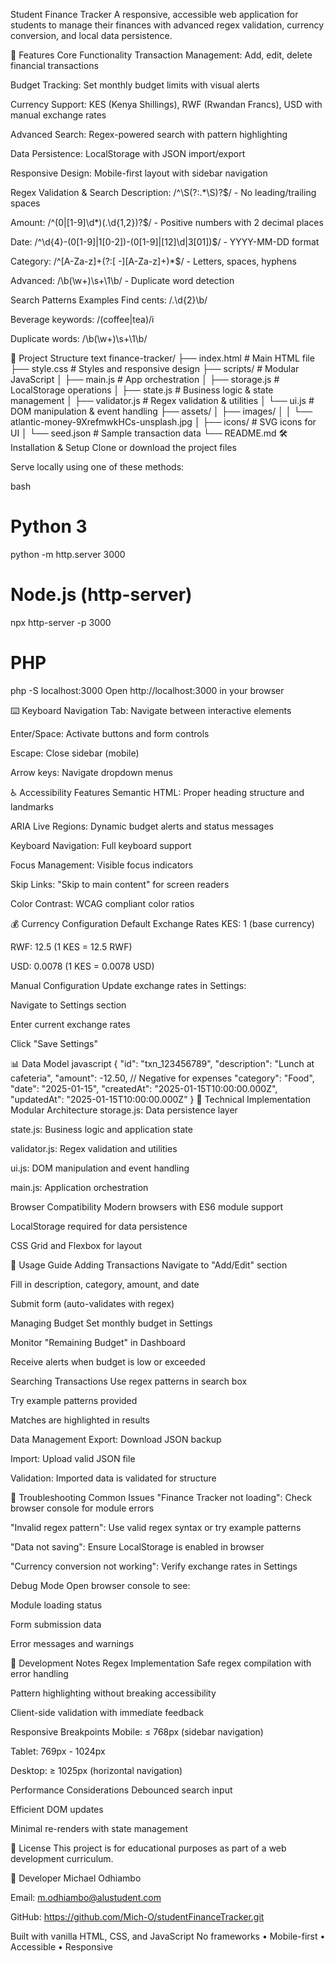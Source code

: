 Student Finance Tracker
A responsive, accessible web application for students to manage their finances with advanced regex validation, currency conversion, and local data persistence.

🚀 Features
Core Functionality
Transaction Management: Add, edit, delete financial transactions

Budget Tracking: Set monthly budget limits with visual alerts

Currency Support: KES (Kenya Shillings), RWF (Rwandan Francs), USD with manual exchange rates

Advanced Search: Regex-powered search with pattern highlighting

Data Persistence: LocalStorage with JSON import/export

Responsive Design: Mobile-first layout with sidebar navigation

Regex Validation & Search
Description: /^\S(?:.*\S)?$/ - No leading/trailing spaces

Amount: /^(0|[1-9]\d*)(\.\d{1,2})?$/ - Positive numbers with 2 decimal places

Date: /^\d{4}-(0[1-9]|1[0-2])-(0[1-9]|[12]\d|3[01])$/ - YYYY-MM-DD format

Category: /^[A-Za-z]+(?:[ -][A-Za-z]+)*$/ - Letters, spaces, hyphens

Advanced: /\b(\w+)\s+\1\b/ - Duplicate word detection

Search Patterns Examples
Find cents: /\.\d{2}\b/

Beverage keywords: /(coffee|tea)/i

Duplicate words: /\b(\w+)\s+\1\b/

📁 Project Structure
text
finance-tracker/
├── index.html              # Main HTML file
├── style.css               # Styles and responsive design
├── scripts/                # Modular JavaScript
│   ├── main.js            # App orchestration
│   ├── storage.js         # LocalStorage operations
│   ├── state.js           # Business logic & state management
│   ├── validator.js       # Regex validation & utilities
│   └── ui.js              # DOM manipulation & event handling
├── assets/
│   ├── images/
│   │   └── atlantic-money-9XrefmwkHCs-unsplash.jpg
│   ├── icons/             # SVG icons for UI
│   └── seed.json          # Sample transaction data
└── README.md
🛠️ Installation & Setup
Clone or download the project files

Serve locally using one of these methods:

bash
# Python 3
python -m http.server 3000

# Node.js (http-server)
npx http-server -p 3000

# PHP
php -S localhost:3000
Open http://localhost:3000 in your browser

⌨️ Keyboard Navigation
Tab: Navigate between interactive elements

Enter/Space: Activate buttons and form controls

Escape: Close sidebar (mobile)

Arrow keys: Navigate dropdown menus

♿ Accessibility Features
Semantic HTML: Proper heading structure and landmarks

ARIA Live Regions: Dynamic budget alerts and status messages

Keyboard Navigation: Full keyboard support

Focus Management: Visible focus indicators

Skip Links: "Skip to main content" for screen readers

Color Contrast: WCAG compliant color ratios

💰 Currency Configuration
Default Exchange Rates
KES: 1 (base currency)

RWF: 12.5 (1 KES = 12.5 RWF)

USD: 0.0078 (1 KES = 0.0078 USD)

Manual Configuration
Update exchange rates in Settings:

Navigate to Settings section

Enter current exchange rates

Click "Save Settings"

📊 Data Model
javascript
{
  "id": "txn_123456789",
  "description": "Lunch at cafeteria",
  "amount": -12.50,  // Negative for expenses
  "category": "Food",
  "date": "2025-01-15",
  "createdAt": "2025-01-15T10:00:00.000Z",
  "updatedAt": "2025-01-15T10:00:00.000Z"
}
🔧 Technical Implementation
Modular Architecture
storage.js: Data persistence layer

state.js: Business logic and application state

validator.js: Regex validation and utilities

ui.js: DOM manipulation and event handling

main.js: Application orchestration

Browser Compatibility
Modern browsers with ES6 module support

LocalStorage required for data persistence

CSS Grid and Flexbox for layout

🎯 Usage Guide
Adding Transactions
Navigate to "Add/Edit" section

Fill in description, category, amount, and date

Submit form (auto-validates with regex)

Managing Budget
Set monthly budget in Settings

Monitor "Remaining Budget" in Dashboard

Receive alerts when budget is low or exceeded

Searching Transactions
Use regex patterns in search box

Try example patterns provided

Matches are highlighted in results

Data Management
Export: Download JSON backup

Import: Upload valid JSON file

Validation: Imported data is validated for structure

🐛 Troubleshooting
Common Issues
"Finance Tracker not loading": Check browser console for module errors

"Invalid regex pattern": Use valid regex syntax or try example patterns

"Data not saving": Ensure LocalStorage is enabled in browser

"Currency conversion not working": Verify exchange rates in Settings

Debug Mode
Open browser console to see:

Module loading status

Form submission data

Error messages and warnings

📝 Development Notes
Regex Implementation
Safe regex compilation with error handling

Pattern highlighting without breaking accessibility

Client-side validation with immediate feedback

Responsive Breakpoints
Mobile: ≤ 768px (sidebar navigation)

Tablet: 769px - 1024px

Desktop: ≥ 1025px (horizontal navigation)

Performance Considerations
Debounced search input

Efficient DOM updates

Minimal re-renders with state management

📄 License
This project is for educational purposes as part of a web development curriculum.

👥 Developer
Michael Odhiambo

Email: m.odhiambo@alustudent.com

GitHub: https://github.com/Mich-O/studentFinanceTracker.git

Built with vanilla HTML, CSS, and JavaScript
No frameworks • Mobile-first • Accessible • Responsive